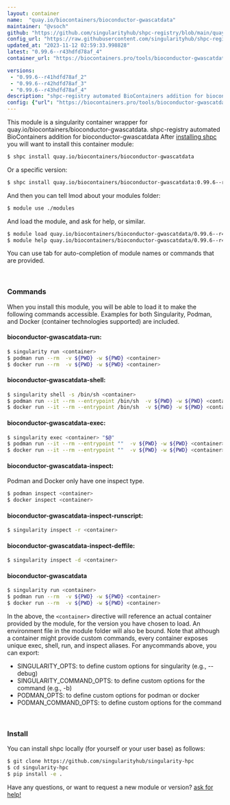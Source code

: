 ```yaml
---
layout: container
name:  "quay.io/biocontainers/bioconductor-gwascatdata"
maintainer: "@vsoch"
github: "https://github.com/singularityhub/shpc-registry/blob/main/quay.io/biocontainers/bioconductor-gwascatdata/container.yaml"
config_url: "https://raw.githubusercontent.com/singularityhub/shpc-registry/main/quay.io/biocontainers/bioconductor-gwascatdata/container.yaml"
updated_at: "2023-11-12 02:59:33.998828"
latest: "0.99.6--r43hdfd78af_4"
container_url: "https://biocontainers.pro/tools/bioconductor-gwascatdata"

versions:
 - "0.99.6--r41hdfd78af_2"
 - "0.99.6--r42hdfd78af_3"
 - "0.99.6--r43hdfd78af_4"
description: "shpc-registry automated BioContainers addition for bioconductor-gwascatdata"
config: {"url": "https://biocontainers.pro/tools/bioconductor-gwascatdata", "maintainer": "@vsoch", "description": "shpc-registry automated BioContainers addition for bioconductor-gwascatdata", "latest": {"0.99.6--r43hdfd78af_4": "sha256:a9210eb43e9ebd97fd1124edd95a5f22950dceb6e2bfea4eb2445e9edb1dc087"}, "tags": {"0.99.6--r41hdfd78af_2": "sha256:5fb3abad91828c71290b8a0be52464bba439f1988fe573f5acb443210167cb09", "0.99.6--r42hdfd78af_3": "sha256:8d0bd3e668f4faf771aa5bc33f59baa05f1735864b487f082b97dbe7eb81e498", "0.99.6--r43hdfd78af_4": "sha256:a9210eb43e9ebd97fd1124edd95a5f22950dceb6e2bfea4eb2445e9edb1dc087"}, "docker": "quay.io/biocontainers/bioconductor-gwascatdata"}
---
```


This module is a singularity container wrapper for quay.io/biocontainers/bioconductor-gwascatdata.
shpc-registry automated BioContainers addition for bioconductor-gwascatdata
After [installing shpc](#install) you will want to install this container module:


```bash
$ shpc install quay.io/biocontainers/bioconductor-gwascatdata
```

Or a specific version:

```bash
$ shpc install quay.io/biocontainers/bioconductor-gwascatdata:0.99.6--r43hdfd78af_4
```

And then you can tell lmod about your modules folder:

```bash
$ module use ./modules
```

And load the module, and ask for help, or similar.

```bash
$ module load quay.io/biocontainers/bioconductor-gwascatdata/0.99.6--r43hdfd78af_4
$ module help quay.io/biocontainers/bioconductor-gwascatdata/0.99.6--r43hdfd78af_4
```

You can use tab for auto-completion of module names or commands that are provided.

<br>

### Commands

When you install this module, you will be able to load it to make the following commands accessible.
Examples for both Singularity, Podman, and Docker (container technologies supported) are included.

#### bioconductor-gwascatdata-run:

```bash
$ singularity run <container>
$ podman run --rm  -v ${PWD} -w ${PWD} <container>
$ docker run --rm  -v ${PWD} -w ${PWD} <container>
```

#### bioconductor-gwascatdata-shell:

```bash
$ singularity shell -s /bin/sh <container>
$ podman run --it --rm --entrypoint /bin/sh  -v ${PWD} -w ${PWD} <container>
$ docker run --it --rm --entrypoint /bin/sh  -v ${PWD} -w ${PWD} <container>
```

#### bioconductor-gwascatdata-exec:

```bash
$ singularity exec <container> "$@"
$ podman run --it --rm --entrypoint ""  -v ${PWD} -w ${PWD} <container> "$@"
$ docker run --it --rm --entrypoint ""  -v ${PWD} -w ${PWD} <container> "$@"
```

#### bioconductor-gwascatdata-inspect:

Podman and Docker only have one inspect type.

```bash
$ podman inspect <container>
$ docker inspect <container>
```

#### bioconductor-gwascatdata-inspect-runscript:

```bash
$ singularity inspect -r <container>
```

#### bioconductor-gwascatdata-inspect-deffile:

```bash
$ singularity inspect -d <container>
```



#### bioconductor-gwascatdata

```bash
$ singularity run <container>
$ podman run --rm  -v ${PWD} -w ${PWD} <container>
$ docker run --rm  -v ${PWD} -w ${PWD} <container>
```


In the above, the `<container>` directive will reference an actual container provided
by the module, for the version you have chosen to load. An environment file in the
module folder will also be bound. Note that although a container
might provide custom commands, every container exposes unique exec, shell, run, and
inspect aliases. For anycommands above, you can export:

 - SINGULARITY_OPTS: to define custom options for singularity (e.g., --debug)
 - SINGULARITY_COMMAND_OPTS: to define custom options for the command (e.g., -b)
 - PODMAN_OPTS: to define custom options for podman or docker
 - PODMAN_COMMAND_OPTS: to define custom options for the command

<br>

### Install

You can install shpc locally (for yourself or your user base) as follows:

```bash
$ git clone https://github.com/singularityhub/singularity-hpc
$ cd singularity-hpc
$ pip install -e .
```

Have any questions, or want to request a new module or version? [ask for help!](https://github.com/singularityhub/singularity-hpc/issues)